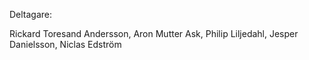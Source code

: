 Deltagare:

Rickard Toresand Andersson,
Aron Mutter Ask,
Philip Liljedahl,
Jesper Danielsson,
Niclas Edström
